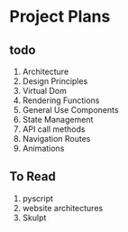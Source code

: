 # Project Plans

## todo

1. Architecture
2. Design Principles
3. Virtual Dom
4. Rendering Functions
5. General Use Components
6. State Management
7. API call methods
8. Navigation Routes
9. Animations

## To Read

1. pyscript
2. website architectures
3. Skulpt

